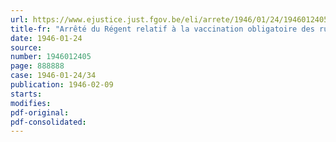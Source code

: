 ```yaml
---
url: https://www.ejustice.just.fgov.be/eli/arrete/1946/01/24/1946012405/justel
title-fr: "Arrêté du Régent relatif à la vaccination obligatoire des ruminants et des porcs contre la fièvre aphteuse (abrogé par ADR 15-10-1947, art. 38)"
date: 1946-01-24
source:
number: 1946012405
page: 888888
case: 1946-01-24/34
publication: 1946-02-09
starts:
modifies:
pdf-original:
pdf-consolidated:
---
```


